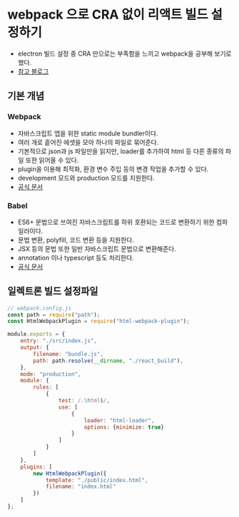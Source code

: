 # webpack 으로 CRA 없이 리액트 빌드 설정하기
- electron 빌드 설정 중 CRA 만으로는 부족함을 느끼고 webpack을 공부해 보기로 했다.
- [참고 블로그](https://velog.io/@jeff0720/React-%EA%B0%9C%EB%B0%9C-%ED%99%98%EA%B2%BD%EC%9D%84-%EA%B5%AC%EC%B6%95%ED%95%98%EB%A9%B4%EC%84%9C-%EB%B0%B0%EC%9A%B0%EB%8A%94-Webpack-%EA%B8%B0%EC%B4%88)


## 기본 개념
### Webpack
- 자바스크립트 앱을 위한 static module bundler이다.
- 여러 개로 흩어진 에셋을 모아 하나의 파일로 묶어준다.
- 기본적으로 json과 js 파일만을 읽지만, loader를 추가하여 html 등 다른 종류의 파일 또한 읽어올 수 있다.
- plugin을 이용해 최적화, 환경 변수 주입 등의 변경 작업을 추가할 수 있다.
- development 모드와 production 모드를 지원한다.
- [공식 문서](https://webpack.js.org/concepts/)

### Babel
- ES6+ 문법으로 쓰여진 자바스크립트를 하위 호환되는 코드로 변환하기 위한 컴파일러이다.
- 문법 변환, polyfill, 코드 변환 등을 지원한다.
- JSX 등의 문법 또한 일반 자바스크립트 문법으로 변환해준다.
- annotation 이나 typescript 등도 처리한다.
- [공식 문서](https://babeljs.io/docs/en/)


## 일렉트론 빌드 설정파일
```javascript
// webpack.config.js
const path = require("path");
const HtmlWebpackPlugin = require("html-webpack-plugin");

module.exports = {
    entry: "./src/index.js",
    output: {
        filename: "bundle.js",
        path: path.resolve(__dirname, "./react_build"),
    },
    mode: "production",
    module: {
        rules: [
            {
                test: /.\html$/,
                use: [
                    {
                        loader: "html-loader",
                        options: {minimize: true}
                    }
                ]
            }
        ]
    },
    plugins: [
        new HtmlWebpackPlugin({
            template: "./public/index.html",
            filename: "index.html"
        })
    ]
};
```
